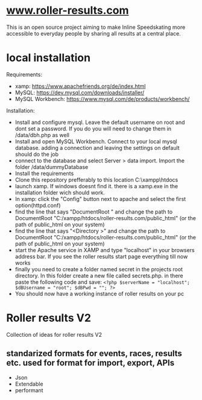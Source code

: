 # www.roller-results.com
This is an open source project aiming to make Inline Speedskating more accessible to everyday people by sharing all results at a central place.

# local installation
Requirements:
 - xamp: https://www.apachefriends.org/de/index.html
 - MySQL: https://dev.mysql.com/downloads/installer/
 - MySQL Workbench: https://www.mysql.com/de/products/workbench/

Installation:
 - Install and configure mysql. Leave the default username on root and dont set a password. If you do you will need to change them in /data/dbh.php as well
 - Install and open MySQL Workbench. Connect to your local mysql database. adding a connection and leaving the settings on default should do the job
 - connect to the database and select Server > data import. Import the folder /data/dummyDatabase
 - Install the requirements
 - Clone this repository prefferably to this location C:\xampp\htdocs
 - launch xamp. If windows doesnt find it. there is a xamp.exe in the installation folder wich should work.
 - In xamp: click the "Config" button next to apache and select the first option(httpd.conf)
 - find the line that says "DocumentRoot <path>" and change the path to DocumentRoot "C:/xampp/htdocs/roller-results.com/public_html" (or the path of public_html on your system)
 - find the line that says "<Directory <path>>" and change the path to DocumentRoot "C:/xampp/htdocs/roller-results.com/public_html" (or the path of public_html on your system)
 - start the Apache service in XAMP and type "localhost" in your browsers address bar. If you see the roller results start page everything till now works
 - finally you need to create a folder named secret in the projects root directory. In this folder create a new file called secrets.php. in there paste the following code and save:
`<?php
$serverName = "localhost";
$dBUsername = "root";
$dBPwd = "";
?>`
 - You should now have a working instance of roller results on your pc


# Roller results V2
Collection of ideas for roller results V2

## standarized formats for events, races, results etc. used for format for import, export, APIs
- Json
- Extendable
- performant
